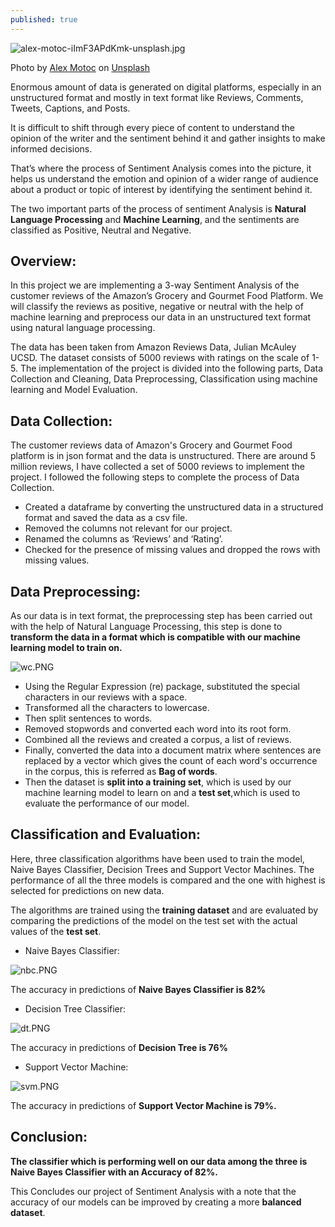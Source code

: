 ```yaml
---
published: true
---
```

![alex-motoc-iImF3APdKmk-unsplash.jpg]({{site.baseurl}}/images/alex-motoc-iImF3APdKmk-unsplash.jpg)

<span>Photo by <a href="https://unsplash.com/@alexmotoc?utm_source=unsplash&amp;utm_medium=referral&amp;utm_content=creditCopyText">Alex Motoc</a> on <a href="https://unsplash.com/t/experimental?utm_source=unsplash&amp;utm_medium=referral&amp;utm_content=creditCopyText">Unsplash</a></span>


Enormous amount of data is generated on digital platforms, especially in an unstructured format and mostly in text format like Reviews, Comments, Tweets, Captions, and Posts. 

It is difficult to shift through every piece of content to understand the opinion of the writer and the sentiment behind it and gather insights to make informed decisions. 

That’s where the process of Sentiment Analysis comes into the picture, it helps us understand the emotion and opinion of a wider range of audience about a product or topic of interest by identifying the sentiment behind it. 

The two important parts of the process of sentiment Analysis is **Natural Language Processing** and **Machine Learning**, and the sentiments are classified as Positive, Neutral and Negative.

## Overview:

In this project we are implementing a 3-way Sentiment Analysis of the customer reviews of the Amazon’s Grocery and Gourmet Food Platform. We will classify the reviews as positive, negative or neutral with the help of machine learning and preprocess our data in an unstructured text format using natural language processing.

The data has been taken from Amazon Reviews Data, Julian McAuley UCSD. The dataset consists of 5000 reviews with ratings on the scale of 1-5. The implementation of the project is divided into the following parts, Data Collection and Cleaning, Data Preprocessing, Classification using machine learning and Model Evaluation.  

## Data Collection:

The customer reviews data of Amazon's Grocery and Gourmet Food platform is in json format and the data is unstructured. There are around 5 million reviews, I have collected a set of 5000 reviews to implement the project. I followed the following steps to complete the process of Data Collection.

* Created a dataframe by converting the unstructured data in a structured format and saved the data as a csv file.
* Removed the columns not relevant for our project.
* Renamed the columns as ‘Reviews’ and ‘Rating’.
* Checked for the presence of missing values and dropped the rows with missing values.

## Data Preprocessing:

As our data is in text format, the preprocessing step has been carried out with the help of Natural Language Processing, this step is done to **transform the data in a format which is compatible with our machine learning model to train on.**

![wc.PNG]({{site.baseurl}}/images/wc.PNG)


* Using the Regular Expression (re) package, substituted the special characters in our reviews with a space.
* Transformed all the characters to lowercase.
* Then split sentences to words.
* Removed stopwords and converted each word into its root form.
* Combined all the reviews and created a corpus, a list of reviews.
* Finally, converted the data into a document matrix where sentences are replaced by a vector which gives the count of each word's occurrence in the corpus, this is referred as **Bag of words**.
* Then the dataset is **split into a training set**, which is used by our machine learning model to learn on and a **test set**,which is used to evaluate the performance of our model.

## Classification and Evaluation:

Here, three classification algorithms have been used to train the model, Naive Bayes Classifier, Decision Trees and Support Vector Machines. The performance of all the three models is compared and the one with highest is selected for predictions on new data.

The algorithms are trained using the **training dataset** and are evaluated by comparing the predictions of the model on the test set with the actual values of the **test set**.

* Naive Bayes Classifier:

![nbc.PNG]({{site.baseurl}}/images/nbc.PNG)


The accuracy in predictions of **Naive Bayes Classifier is 82%**

* Decision Tree Classifier: 

![dt.PNG]({{site.baseurl}}/images/dt.PNG)


The accuracy in predictions of **Decision Tree is 76%**

* Support Vector Machine: 

![svm.PNG]({{site.baseurl}}/images/svm.PNG)


The accuracy in predictions of **Support Vector Machine is 79%.**

## Conclusion:

**The classifier which is performing well on our data among the three is Naive Bayes Classifier with an Accuracy of 82%.** 

This Concludes our project of Sentiment Analysis with a note that the accuracy of our models can be improved by creating a more **balanced dataset**.
